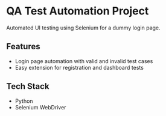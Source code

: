# QA Test Automation Project

Automated UI testing using Selenium for a dummy login page.

## Features
- Login page automation with valid and invalid test cases
- Easy extension for registration and dashboard tests

## Tech Stack
- Python
- Selenium WebDriver

